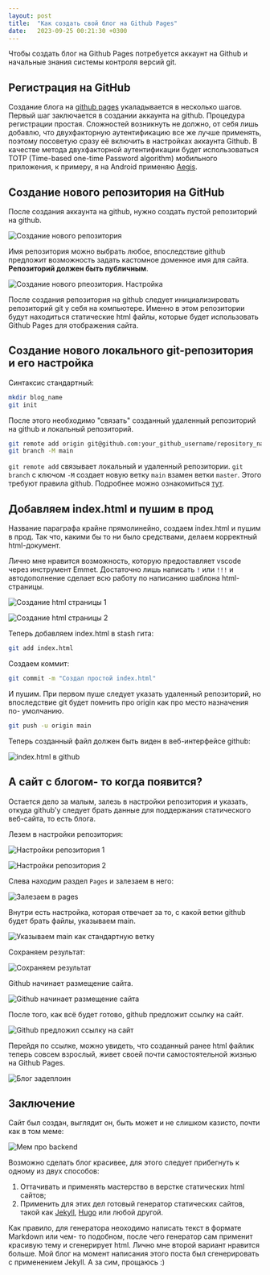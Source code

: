 ```yaml
---
layout: post
title:  "Как создать свой блог на Github Pages"
date:   2023-09-25 00:21:30 +0300
---
```


Чтобы создать блог на Github Pages потребуется аккаунт на Github и начальные
знания системы контроля версий git.

## Регистрация на GitHub

Создание блога на [github pages](https://pages.github.com/) укаладывается в
несколько шагов. Первый шаг заключается в создании аккаунта на github. Процедура
регистрации простая. Сложностей возникнуть не должно, от себя лишь добавлю, что
двухфакторную аутентификацию все же лучше применять, поэтому посоветую сразу её
включить в настройках аккаунта Github. В качестве метода двухфакторной
аутентификации будет использоваться TOTP (Time-based one-time Password
algorithm) мобильного приложения, к примеру, я на Android применяю
[Aegis](https://play.google.com/store/apps/details?id=com.beemdevelopment.aegis).

## Создание нового репозитория на GitHub

После создания аккаунта на github, нужно создать пустой репозиторий на github.

![Создание нового репозитория](1.jpg)

Имя репозитория можно выбрать любое, впоследствие github предложит возможность
задать кастомное доменное имя для сайта. **Репозиторий должен быть публичным**.

![Создание нового рпеозитория. Настройка](2.jpg)

После создания репозитория на github следует инициализировать репозиторий git у
себя на компьютере. Именно в этом репозитории будут находиться статические html
файлы, которые будет использовать Github Pages для отображения сайта.

## Создание нового локального git-репозитория и его настройка

Синтаксис стандартный:

``` bash
mkdir blog_name
git init
```

После этого необходимо "связать" созданный удаленный репозиторий на github и
локальный репозиторий.

``` bash
git remote add origin git@github.com:your_github_username/repository_name_1.git
git branch -M main
```

`git remote add` связывает локальный и удаленный репозитории. `git branch` с
ключом `-M` создает новую ветку `main` взамен ветки `master`. Этого требуют
правила github. Подробнее можно ознакомиться
[тут](https://habr.com/ru/news/506876/).

## Добавляем index.html и пушим в прод

Название параграфа крайне прямолинейно, создаем index.html и пушим в прод. Так
что, какими бы то ни было средствами, делаем корректный html-документ.

Лично мне нравится возможность, которую предоставляет vscode через инструмент
Emmet. Достаточно лишь написать `!` или `!!!` и автодополнение сделает всю
работу по написанию шаблона html- страницы.

![Создание html страницы 1](3.jpg)

![Создание html страницы 2](4.jpg)

Теперь добавляем index.html в stash гита:

``` bash
git add index.html
```

Создаем коммит:

``` bash
git commit -m "Создал простой index.html"
```

И пушим. При первом пуше следует указать удаленный репозиторий, но впоследствие
git будет помнить про origin как про место назначения по- умолчанию.

``` bash
git push -u origin main
```

Теперь созданный файл должен быть виден в веб-интерфейсе github:

![index.html в github](5.jpg)

## А сайт с блогом- то когда появится?

Остается дело за малым, залезь в настройки репозитория и указать, откуда
github'у следует брать данные для поддержания статического веб-сайта, то есть
блога.

Лезем в настройки репозитория:

![Настройки репозитория 1](6.jpg)

![Настройки репозитория 2](7.jpg)

Слева находим раздел `Pages` и залезаем в него:

![Залезаем в pages](8.jpg)

Внутри есть настройка, которая отвечает за то, с какой ветки github будет брать
файлы, указываем main.

![Указываем main как стандартную ветку](9.jpg)

Сохраняем результат:

![Сохраняем результат](10.jpg)

Github начинает размещение сайта.

![Github начинает размещение сайта](11.jpg)

После того, как всё будет готово, github предложит ссылку на сайт.

![Github предложил ссылку на сайт](12.jpg)

Перейдя по ссылке, можно увидеть, что созданный ранее html файлик теперь совсем
взрослый, живет своей почти самостоятельной жизнью на Github Pages.

![Блог задеплоин](13.jpg)

## Заключениe

Сайт был создан, выглядит он, быть может и не слишком казисто, почти как в том меме:

![Мем про backend](meme.jpg)

Возможно сделать блог красивее, для этого следует прибегнуть к одному из двух
способов:

1. Оттачивать и применять мастерство в верстке статических html сайтов;
2. Применить для этих дел готовый генератор статических сайтов, такой как
   [Jekyll](https://jekyllrb.com/), [Hugo](https://gohugo.io/) или любой другой.

Как правило, для генератора неоходимо написать текст в формате Markdown или
чем- то подобном, после чего генератор сам применит красивую тему и сгенерирует
html. Лично мне второй вариант нравится больше. Мой блог на момент написания
этого поста был сгенерировать с применением Jekyll. А за сим, прощаюсь :)
